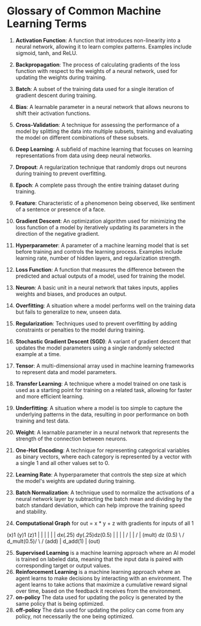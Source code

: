 
# Glossary of Common Machine Learning Terms

1. **Activation Function**: A function that introduces non-linearity into a neural network, allowing it to learn complex patterns. Examples include sigmoid, tanh, and ReLU.

2. **Backpropagation**: The process of calculating gradients of the loss function with respect to the weights of a neural network, used for updating the weights during training.

3. **Batch**: A subset of the training data used for a single iteration of gradient descent during training.

4. **Bias**: A learnable parameter in a neural network that allows neurons to shift their activation functions.

5. **Cross-Validation**: A technique for assessing the performance of a model by splitting the data into multiple subsets, training and evaluating the model on different combinations of these subsets.

6. **Deep Learning**: A subfield of machine learning that focuses on learning representations from data using deep neural networks.

7. **Dropout**: A regularization technique that randomly drops out neurons during training to prevent overfitting.

8. **Epoch**: A complete pass through the entire training dataset during training.

9. **Feature**: Characteristic of a phenomenon being observed, like sentiment of a sentence or presence of a face.

10. **Gradient Descent**: An optimization algorithm used for minimizing the loss function of a model by iteratively updating its parameters in the direction of the negative gradient.

11. **Hyperparameter**: A parameter of a machine learning model that is set before training and controls the learning process. Examples include learning rate, number of hidden layers, and regularization strength.

12. **Loss Function**: A function that measures the difference between the predicted and actual outputs of a model, used for training the model.

13. **Neuron**: A basic unit in a neural network that takes inputs, applies weights and biases, and produces an output.

14. **Overfitting**: A situation where a model performs well on the training data but fails to generalize to new, unseen data.

15. **Regularization**: Techniques used to prevent overfitting by adding constraints or penalties to the model during training.

16. **Stochastic Gradient Descent (SGD)**: A variant of gradient descent that updates the model parameters using a single randomly selected example at a time.

17. **Tensor**: A multi-dimensional array used in machine learning frameworks to represent data and model parameters.

18. **Transfer Learning**: A technique where a model trained on one task is used as a starting point for training on a related task, allowing for faster and more efficient learning.

19. **Underfitting**: A situation where a model is too simple to capture the underlying patterns in the data, resulting in poor performance on both training and test data.

20. **Weight**: A learnable parameter in a neural network that represents the strength of the connection between neurons.

21. **One-Hot Encoding**: A technique for representing categorical variables as binary vectors, where each category is represented by a vector with a single 1 and all other values set to 0.

22. **Learning Rate**: A hyperparameter that controls the step size at which the model's weights are updated during training.

23. **Batch Normalization**: A technique used to normalize the activations of a neural network layer by subtracting the batch mean and dividing by the batch standard deviation, which can help improve the training speed and stability.

24. **Computational Graph** for out = x * y + z with gradients for inputs of all 1

   (x)1   (y)1   (z)1
    |      |      |
    |      |      |
   dx(.25) dy(.25)dz(0.5)
    |      |      |
    |     /       |
    |    /        |
  (mult)         dz (0.5)
      \          /
    d_mult(0.5)/
         \     /
         (add)
            |
         d_add(1)
            |
          (out)

25. **Supervised Learning** is a machine learning approach where an AI model is trained on labeled data, meaning that the input data is paired with corresponding target or output values.
26. **Reinforcement Learning** is a machine learning approach where an agent learns to make decisions by interacting with an environment. The agent learns to take actions that maximize a cumulative reward signal over time, based on the feedback it receives from the environment.
27. **on-policy** The data used for updating the policy is generated by the same policy that is being optimized.
28. **off-policy** The data used for updating the policy can come from any policy, not necessarily the one being optimized.
